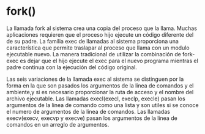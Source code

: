 # fork()

La llamada fork al sistema crea una copia del proceso que la llama. Muchas aplicaciones requieren que el
proceso hijo ejecute un código diferente del de su padre. La familia exec de llamadas al sistema
proporciona una característica que permite traslapar al proceso que llama con un modulo ejecutable nuevo.
La manera tradicional de utilizar la combinación de fork­exec es dejar que el hijo ejecute el exec para
el nuevo programa mientras el padre continua con la ejecución del código original.

Las seis variaciones de la llamada exec al sistema se distinguen por la forma en la que son pasados los
argumentos de la linea de comandos y el ambiente,y si es necesario proporcionar la ruta de acceso y el
nombre del archivo ejecutable. Las llamadas execl(execl, execlp, execle) pasan los
argumentos de la linea de comando como una lista y son utiles si se conoce el numero de argumentos de la
linea de comandos. Las llamadas execv(execv, execvp y execve) pasan los argumentos de la
linea de comandos en un arreglo de argumentos.
